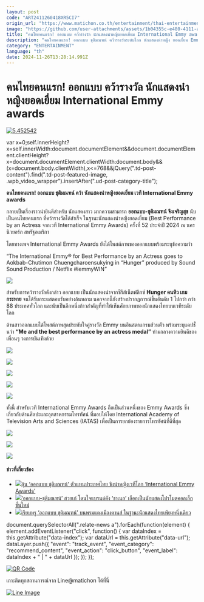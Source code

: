 ```yaml
---
layout: post
code: "ART2411260418XR5CI7"
origin_url: "https://www.matichon.co.th/entertainment/thai-entertainment/news_4920425"
image: "https://github.com/user-attachments/assets/1b04355c-e480-4111-ae50-eb63d8436979"
title: "คนไทยคนแรก! ออกแบบ คว้ารางวัล นักแสดงนำหญิงยอดเยี่ยม International Emmy awards"
description: "คนไทยคนแรก! ออกแบบ ชุติมณฑน์ คว้ารางวัลระดับโลก นักแสดงนำหญิง ยอดเยี่ยม Emmy Awards"
category: "ENTERTAINMENT"
language: "th"
date: 2024-11-26T13:28:14.991Z
---
```


# คนไทยคนแรก! ออกแบบ คว้ารางวัล นักแสดงนำหญิงยอดเยี่ยม International Emmy awards

[![](https://www.matichon.co.th/wp-content/uploads/2024/11/5.452542.jpg "5.452542")](https://www.matichon.co.th/wp-content/uploads/2024/11/5.452542.jpg)

var x=0;self.innerHeight?x=self.innerWidth:document.documentElement&&document.documentElement.clientHeight?x=document.documentElement.clientWidth:document.body&&(x=document.body.clientWidth),x<=768&&jQuery(".td-post-content").find(".td-post-featured-image, .wpb\_video\_wrapper").insertAfter(".ud-post-category-title");

**คนไทยคนแรก! ออกแบบ ชุติมณฑน์ คว้า นักแสดงนำหญิงยอดเยี่ยม เวที International Emmy awards**

กลายเป็นเรื่องราวน่ายินดีสำหรับ นักแสดงสาว มากความสามารถ **ออกแบบ-ชุติมณฑน์ จึงเจริญสุข** นับเป็นคนไทยคนแรก ที่คว้ารางวัลได้สำเร็จ ในฐานะนักแสดงนำหญิงยอดเยี่ยม (Best Performance by an Actress จากเวที International Emmy Awards) ครั้งที่ 52 ประจำปี 2024 ณ นครนิวยอร์ก สหรัฐอเมริกา

โดยทางเพจ International Emmy Awards ยังได้โพสต์ภาพของออกแบบพร้อมระบุข้อความว่า

“The International Emmy® for Best Performance by an Actress goes to Aokbab-Chutimon Chuengcharoensukying in “Hunger” produced by Sound Sound Production / Netflix #iemmyWIN”

![](https://www.matichon.co.th/wp-content/uploads/2024/11/Screenshot-2024-11-26-111801.png)

สำหรับการคว้ารางวัลดังกล่าว ออกแบบ เป็นนักแสดงนำจากซีรีส์เน็ตฟลิกซ์ **Hunger คนหิว เกมกระหาย** จนได้รับกระแสตอบรับอย่างล้นหลาม นอกจากนี้ยังสร้างปรากฏการณ์ขึ้นอันดับ 1 ไปกว่า กว่า 88 ประเทศทั่วโลก และนับเป็นอีกหนึ่งก้าวสำคัญที่ทำให้เห็นศักยภาพของนักแสดงไทยบนเวทีระดับโลก

ด้านสาวออกแบบได้โพสต์ภาพสุดประทับใจคู่รางวัล Emmy บนอินสตาแกรมส่วนตัว พร้อมระบุแคปชั่นว่า **“Me and the best performance by an actress medal”** ท่ามกลางความยินดีของเพื่อนๆ วงการบันเทิงด้วย

![](https://www.matichon.co.th/wp-content/uploads/2024/11/150877.jpg)

![](https://www.matichon.co.th/wp-content/uploads/2024/11/S__131391774.jpg)

![](https://www.matichon.co.th/wp-content/uploads/2024/11/Screenshot-2024-11-26-104949.png)

![](https://www.matichon.co.th/wp-content/uploads/2024/11/Screenshot-2024-11-26-110014-1.png)

![](https://www.matichon.co.th/wp-content/uploads/2024/11/Screenshot-2024-11-26-110456-e1732593932148.png)

ทั้งนี้ สำหรับเวที International Emmy Awards ถือเป็นส่วนหนึ่งของ Emmy Awards ซึ่งเกี่ยวกับด้านศิลปะและอุตสาหกรรมโทรทัศน์ ที่มอบให้โดย International Academy of Television Arts and Sciences (IATAS) เพื่อเป็นการยกย่องรายการโทรทัศน์ที่ดีที่สุด

![](https://www.matichon.co.th/wp-content/uploads/2024/11/Screenshot-2024-11-26-105149.png)

![](https://www.matichon.co.th/wp-content/uploads/2024/11/Screenshot-2024-11-26-105213.png)

![](https://www.matichon.co.th/wp-content/uploads/2024/11/SaveClip.App_459747527_1203784090897672_364468833428067953_n-1.jpg)

#### ข่าวที่เกี่ยวข้อง

*   [![](https://www.matichon.co.th/wp-content/uploads/2024/11/catsa.jpg)ลุ้น ‘ออกแบบ ชุติมณฑน์’ ตัวแทนประเทศไทย ชิงนำหญิงเวทีโลก ‘International Emmy Awards’](https://www.matichon.co.th/entertainment/news_4896688)
*   [![](https://www.matichon.co.th/wp-content/uploads/2018/11/ออกแบบ-1.jpg)‘ออกแบบ-ชุติมณฑน์’ สวยเก๋ โดนใจแบรนด์ดัง ‘ชาเนล’ เลือกเป็นนักแสดงโปรโมตคอลเล็กชั่นใหม่](https://www.matichon.co.th/lifestyle/news_1207018)
*   [![](https://www.matichon.co.th/wp-content/uploads/2018/05/ปก-25.jpg)เรียบหรู ‘ออกแบบ ชุติมณฑน์’ บนพรมแดงเมืองคานส์ ในฐานะนักแสดงไทยเพียงหนึ่งเดียว](https://www.matichon.co.th/entertainment/news_950772)

document.querySelectorAll(".relate-news a").forEach(function(element) { element.addEventListener("click", function() { var dataIndex = this.getAttribute("data-index"); var dataUrl = this.getAttribute("data-url"); dataLayer.push({ "event": "track\_event", "event\_category": "recommend\_content", "event\_action": "click\_button", "event\_label": dataIndex + " | " + dataUrl }); }); });

[![QR Code](https://www.matichon.co.th/wp-content/uploads/2023/07/wob1371z.jpg)](https://lin.ee/ht0nDxX)

เกาะติดทุกสถานการณ์จาก Line@matichon ได้ที่นี่

[![Line Image](https://www.matichon.co.th/wp-content/uploads/2023/07/th.png)](https://lin.ee/ht0nDxX)